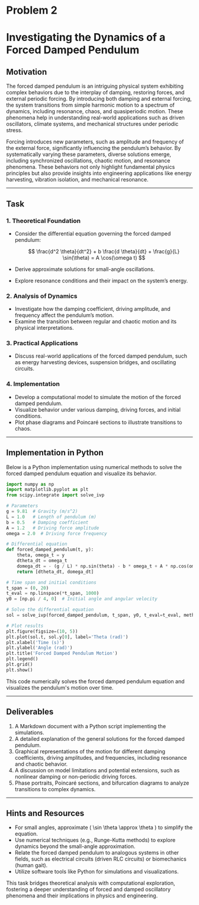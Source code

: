 # Problem 2
# Investigating the Dynamics of a Forced Damped Pendulum

## Motivation
The forced damped pendulum is an intriguing physical system exhibiting complex behaviors due to the interplay of damping, restoring forces, and external periodic forcing. By introducing both damping and external forcing, the system transitions from simple harmonic motion to a spectrum of dynamics, including resonance, chaos, and quasiperiodic motion. These phenomena help in understanding real-world applications such as driven oscillators, climate systems, and mechanical structures under periodic stress.

Forcing introduces new parameters, such as amplitude and frequency of the external force, significantly influencing the pendulum’s behavior. By systematically varying these parameters, diverse solutions emerge, including synchronized oscillations, chaotic motion, and resonance phenomena. These behaviors not only highlight fundamental physics principles but also provide insights into engineering applications like energy harvesting, vibration isolation, and mechanical resonance.

---

## Task

### 1. Theoretical Foundation
- Consider the differential equation governing the forced damped pendulum:
  
  $$ \frac{d^2 \theta}{dt^2} + b \frac{d \theta}{dt} + \frac{g}{L} \sin(\theta) = A \cos(\omega t) $$
  
- Derive approximate solutions for small-angle oscillations.
- Explore resonance conditions and their impact on the system’s energy.

### 2. Analysis of Dynamics
- Investigate how the damping coefficient, driving amplitude, and frequency affect the pendulum’s motion.
- Examine the transition between regular and chaotic motion and its physical interpretations.

### 3. Practical Applications
- Discuss real-world applications of the forced damped pendulum, such as energy harvesting devices, suspension bridges, and oscillating circuits.

### 4. Implementation
- Develop a computational model to simulate the motion of the forced damped pendulum.
- Visualize behavior under various damping, driving forces, and initial conditions.
- Plot phase diagrams and Poincaré sections to illustrate transitions to chaos.

---

## Implementation in Python
Below is a Python implementation using numerical methods to solve the forced damped pendulum equation and visualize its behavior.

```python
import numpy as np
import matplotlib.pyplot as plt
from scipy.integrate import solve_ivp

# Parameters
g = 9.81  # Gravity (m/s^2)
L = 1.0   # Length of pendulum (m)
b = 0.5   # Damping coefficient
A = 1.2   # Driving force amplitude
omega = 2.0  # Driving force frequency

# Differential equation
def forced_damped_pendulum(t, y):
    theta, omega_t = y
    dtheta_dt = omega_t
    domega_dt = - (g / L) * np.sin(theta) - b * omega_t + A * np.cos(omega * t)
    return [dtheta_dt, domega_dt]

# Time span and initial conditions
t_span = (0, 20)
t_eval = np.linspace(*t_span, 1000)
y0 = [np.pi / 4, 0]  # Initial angle and angular velocity

# Solve the differential equation
sol = solve_ivp(forced_damped_pendulum, t_span, y0, t_eval=t_eval, method='RK45')

# Plot results
plt.figure(figsize=(10, 5))
plt.plot(sol.t, sol.y[0], label='Theta (rad)')
plt.xlabel('Time (s)')
plt.ylabel('Angle (rad)')
plt.title('Forced Damped Pendulum Motion')
plt.legend()
plt.grid()
plt.show()
```

This code numerically solves the forced damped pendulum equation and visualizes the pendulum's motion over time. 

---

## Deliverables
1. A Markdown document with a Python script implementing the simulations.
2. A detailed explanation of the general solutions for the forced damped pendulum.
3. Graphical representations of the motion for different damping coefficients, driving amplitudes, and frequencies, including resonance and chaotic behavior.
4. A discussion on model limitations and potential extensions, such as nonlinear damping or non-periodic driving forces.
5. Phase portraits, Poincaré sections, and bifurcation diagrams to analyze transitions to complex dynamics.

---

## Hints and Resources
- For small angles, approximate \( \sin \theta \approx \theta \) to simplify the equation.
- Use numerical techniques (e.g., Runge-Kutta methods) to explore dynamics beyond the small-angle approximation.
- Relate the forced damped pendulum to analogous systems in other fields, such as electrical circuits (driven RLC circuits) or biomechanics (human gait).
- Utilize software tools like Python for simulations and visualizations.

This task bridges theoretical analysis with computational exploration, fostering a deeper understanding of forced and damped oscillatory phenomena and their implications in physics and engineering.
